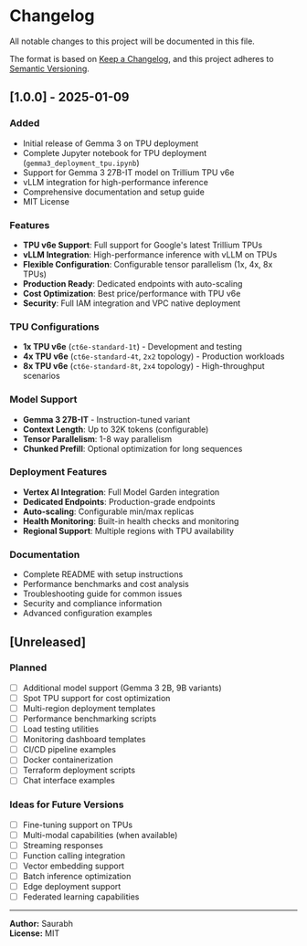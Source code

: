 # Changelog

All notable changes to this project will be documented in this file.

The format is based on [Keep a Changelog](https://keepachangelog.com/en/1.0.0/),
and this project adheres to [Semantic Versioning](https://semver.org/spec/v2.0.0.html).

## [1.0.0] - 2025-01-09

### Added
- Initial release of Gemma 3 on TPU deployment
- Complete Jupyter notebook for TPU deployment (`gemma3_deployment_tpu.ipynb`)
- Support for Gemma 3 27B-IT model on Trillium TPU v6e
- vLLM integration for high-performance inference
- Comprehensive documentation and setup guide
- MIT License

### Features
- **TPU v6e Support**: Full support for Google's latest Trillium TPUs
- **vLLM Integration**: High-performance inference with vLLM on TPUs
- **Flexible Configuration**: Configurable tensor parallelism (1x, 4x, 8x TPUs)
- **Production Ready**: Dedicated endpoints with auto-scaling
- **Cost Optimization**: Best price/performance with TPU v6e
- **Security**: Full IAM integration and VPC native deployment

### TPU Configurations
- **1x TPU v6e** (`ct6e-standard-1t`) - Development and testing
- **4x TPU v6e** (`ct6e-standard-4t`, `2x2` topology) - Production workloads
- **8x TPU v6e** (`ct6e-standard-8t`, `2x4` topology) - High-throughput scenarios

### Model Support
- **Gemma 3 27B-IT** - Instruction-tuned variant
- **Context Length**: Up to 32K tokens (configurable)
- **Tensor Parallelism**: 1-8 way parallelism
- **Chunked Prefill**: Optional optimization for long sequences

### Deployment Features
- **Vertex AI Integration**: Full Model Garden integration
- **Dedicated Endpoints**: Production-grade endpoints
- **Auto-scaling**: Configurable min/max replicas
- **Health Monitoring**: Built-in health checks and monitoring
- **Regional Support**: Multiple regions with TPU availability

### Documentation
- Complete README with setup instructions
- Performance benchmarks and cost analysis
- Troubleshooting guide for common issues
- Security and compliance information
- Advanced configuration examples

## [Unreleased]

### Planned
- [ ] Additional model support (Gemma 3 2B, 9B variants)
- [ ] Spot TPU support for cost optimization
- [ ] Multi-region deployment templates
- [ ] Performance benchmarking scripts
- [ ] Load testing utilities
- [ ] Monitoring dashboard templates
- [ ] CI/CD pipeline examples
- [ ] Docker containerization
- [ ] Terraform deployment scripts
- [ ] Chat interface examples

### Ideas for Future Versions
- [ ] Fine-tuning support on TPUs
- [ ] Multi-modal capabilities (when available)
- [ ] Streaming responses
- [ ] Function calling integration
- [ ] Vector embedding support
- [ ] Batch inference optimization
- [ ] Edge deployment support
- [ ] Federated learning capabilities

---

**Author:** Saurabh  
**License:** MIT